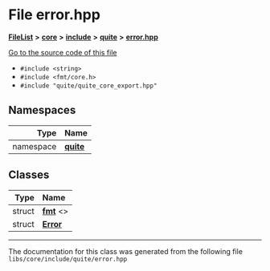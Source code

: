 

# File error.hpp



[**FileList**](files.md) **>** [**core**](dir_6f77a39b07c019ccd7492ea87272f732.md) **>** [**include**](dir_25de89a49d1da2858ac6330785c12b40.md) **>** [**quite**](dir_6f50b8774c4552618988001c2022dcf6.md) **>** [**error.hpp**](error_8hpp.md)

[Go to the source code of this file](error_8hpp_source.md)



* `#include <string>`
* `#include <fmt/core.h>`
* `#include "quite/quite_core_export.hpp"`













## Namespaces

| Type | Name |
| ---: | :--- |
| namespace | [**quite**](namespacequite.md) <br> |


## Classes

| Type | Name |
| ---: | :--- |
| struct | [**fmt**](structfmt.md) &lt;&gt;<br> |
| struct | [**Error**](structquite_1_1Error.md) <br> |



















































------------------------------
The documentation for this class was generated from the following file `libs/core/include/quite/error.hpp`

